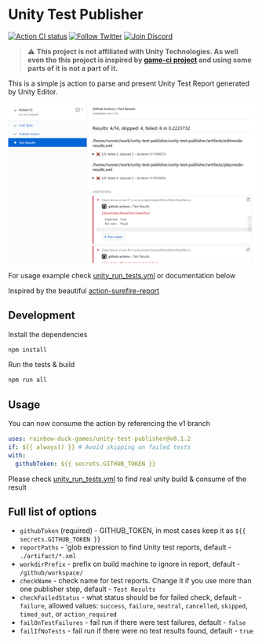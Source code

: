 # Unity Test Publisher

<p>
  <a href="https://github.com/rainbow-duck-games/unity-test-publisher/actions?query=workflow%3A%22Action+CI%22"><img alt="Action CI status" src="https://github.com/rainbow-duck-games/unity-test-publisher/workflows/Action CI/badge.svg"></a>
  <a href="https://twitter.com/RainbowDuckGms"><img alt="Follow Twitter" src="https://img.shields.io/badge/Twitter-Follow-blue"></a>
  <a href="https://discord.gg/2b9BhDhVBJ"><img alt="Join Discord" src="https://img.shields.io/badge/Discord-Join-blueviolet"></a>
</p>

> :warning: **This project is not affiliated with Unity Technologies. As well even tho this project
> is inspired by [game-ci project](https://github.com/game-ci) and using some parts of it is not a part of it.**

This is a simple js action to parse and present Unity Test Report generated by Unity Editor.

![Unity Test Publisher Result](media/action_check.png)

For usage example check [unity_run_tests.yml](.github/workflows/unity_run_tests.yml) or documentation below

Inspired by the beautiful [action-surefire-report](https://github.com/ScaCap/action-surefire-report)

## Development

Install the dependencies

```bash
npm install
```

Run the tests & build

```bash
npm run all
```

## Usage

You can now consume the action by referencing the v1 branch

```yaml
uses: rainbow-duck-games/unity-test-publisher@v0.1.2
if: ${{ always() }} # Avoid skipping on failed tests
with:
  githubToken: ${{ secrets.GITHUB_TOKEN }}
```

Please check [unity_run_tests.yml](.github/workflows/unity_run_tests.yml) to find real unity build & consume of the result

## Full list of options
- `githubToken` (required) - GITHUB_TOKEN, in most cases keep it as `${{ secrets.GITHUB_TOKEN }}`
- `reportPaths` - 'glob expression to find Unity test reports, default - `./artifact/*.xml`
- `workdirPrefix` - prefix on build machine to ignore in report, default - `/github/workspace/`
- `checkName` - check name for test reports. Change it if you use more than one publisher step, default - `Test Results`
- `checkFailedStatus` - what status should be for failed check, default - `failure`, allowed values: `success`, `failure`, `neutral`, `cancelled`, `skipped`, `timed_out`, or `action_required`
- `failOnTestFailures` - fail run if there were test failures, default - `false`
- `failIfNoTests` - fail run if there were no test results found, default - `true`
